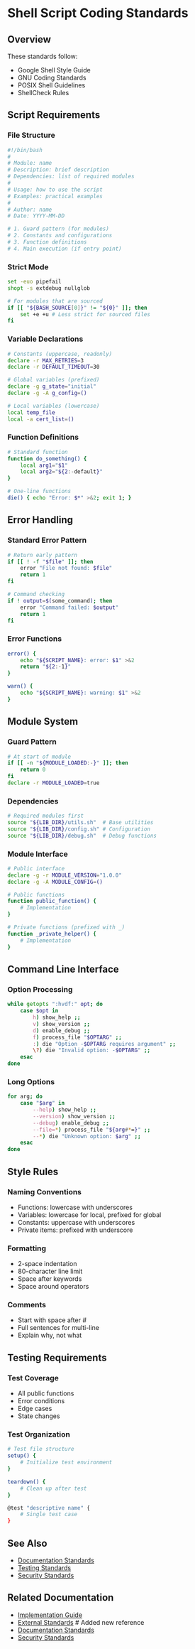 # Shell Script Coding Standards

## Overview

These standards follow:

- Google Shell Style Guide
- GNU Coding Standards
- POSIX Shell Guidelines
- ShellCheck Rules

## Script Requirements

### File Structure

```bash
#!/bin/bash
#
# Module: name
# Description: brief description
# Dependencies: list of required modules
#
# Usage: how to use the script
# Examples: practical examples
#
# Author: name
# Date: YYYY-MM-DD

# 1. Guard pattern (for modules)
# 2. Constants and configurations
# 3. Function definitions
# 4. Main execution (if entry point)
```

### Strict Mode

```bash
set -euo pipefail
shopt -s extdebug nullglob

# For modules that are sourced
if [[ "${BASH_SOURCE[0]}" != "${0}" ]]; then
    set +e +u # Less strict for sourced files
fi
```

### Variable Declarations

```bash
# Constants (uppercase, readonly)
declare -r MAX_RETRIES=3
declare -r DEFAULT_TIMEOUT=30

# Global variables (prefixed)
declare -g g_state="initial"
declare -g -A g_config=()

# Local variables (lowercase)
local temp_file
local -a cert_list=()
```

### Function Definitions

```bash
# Standard function
function do_something() {
    local arg1="$1"
    local arg2="${2:-default}"
}

# One-line functions
die() { echo "Error: $*" >&2; exit 1; }
```

## Error Handling

### Standard Error Pattern

```bash
# Return early pattern
if [[ ! -f "$file" ]]; then
    error "File not found: $file"
    return 1
fi

# Command checking
if ! output=$(some_command); then
    error "Command failed: $output"
    return 1
fi
```

### Error Functions

```bash
error() {
    echo "${SCRIPT_NAME}: error: $1" >&2
    return "${2:-1}"
}

warn() {
    echo "${SCRIPT_NAME}: warning: $1" >&2
}
```

## Module System

### Guard Pattern

```bash
# At start of module
if [[ -n "${MODULE_LOADED:-}" ]]; then
    return 0
fi
declare -r MODULE_LOADED=true
```

### Dependencies

```bash
# Required modules first
source "${LIB_DIR}/utils.sh"  # Base utilities
source "${LIB_DIR}/config.sh" # Configuration
source "${LIB_DIR}/debug.sh"  # Debug functions
```

### Module Interface

```bash
# Public interface
declare -g -r MODULE_VERSION="1.0.0"
declare -g -A MODULE_CONFIG=()

# Public functions
function public_function() {
    # Implementation
}

# Private functions (prefixed with _)
function _private_helper() {
    # Implementation
}
```

## Command Line Interface

### Option Processing

```bash
while getopts ":hvdf:" opt; do
    case $opt in
        h) show_help ;;
        v) show_version ;;
        d) enable_debug ;;
        f) process_file "$OPTARG" ;;
        :) die "Option -$OPTARG requires argument" ;;
        \?) die "Invalid option: -$OPTARG" ;;
    esac
done
```

### Long Options

```bash
for arg; do
    case "$arg" in
        --help) show_help ;;
        --version) show_version ;;
        --debug) enable_debug ;;
        --file=*) process_file "${arg#*=}" ;;
        --*) die "Unknown option: $arg" ;;
    esac
done
```

## Style Rules

### Naming Conventions

- Functions: lowercase with underscores
- Variables: lowercase for local, prefixed for global
- Constants: uppercase with underscores
- Private items: prefixed with underscore

### Formatting

- 2-space indentation
- 80-character line limit
- Space after keywords
- Space around operators

### Comments

- Start with space after #
- Full sentences for multi-line
- Explain why, not what

## Testing Requirements

### Test Coverage

- All public functions
- Error conditions
- Edge cases
- State changes

### Test Organization

```bash
# Test file structure
setup() {
    # Initialize test environment
}

teardown() {
    # Clean up after test
}

@test "descriptive name" {
    # Single test case
}
```

## See Also

- [Documentation Standards](documentation.md)
- [Testing Standards](../testing/framework.md)
- [Security Standards](security.md)

## Related Documentation

- [Implementation Guide](../dev/standardization.md)
- [External Standards](references.md)  # Added new reference
- [Documentation Standards](documentation.md)
- [Security Standards](security.md)
